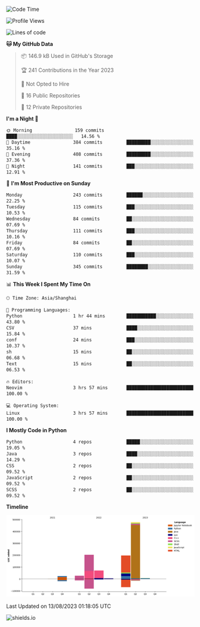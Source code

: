 <!--START_SECTION:waka-->
![Code Time](http://img.shields.io/badge/Code%20Time-322%20hrs%2053%20mins-blue)

![Profile Views](http://img.shields.io/badge/Profile%20Views-0-blue)

![Lines of code](https://img.shields.io/badge/From%20Hello%20World%20I%27ve%20Written-1.0%20million%20lines%20of%20code-blue)

**🐱 My GitHub Data** 

> 📦 146.9 kB Used in GitHub's Storage 
 > 
> 🏆 241 Contributions in the Year 2023
 > 
> 🚫 Not Opted to Hire
 > 
> 📜 16 Public Repositories 
 > 
> 🔑 12 Private Repositories 
 > 
**I'm a Night 🦉** 

```text
🌞 Morning                159 commits         ████░░░░░░░░░░░░░░░░░░░░░   14.56 % 
🌆 Daytime                384 commits         █████████░░░░░░░░░░░░░░░░   35.16 % 
🌃 Evening                408 commits         █████████░░░░░░░░░░░░░░░░   37.36 % 
🌙 Night                  141 commits         ███░░░░░░░░░░░░░░░░░░░░░░   12.91 % 
```
📅 **I'm Most Productive on Sunday** 

```text
Monday                   243 commits         ██████░░░░░░░░░░░░░░░░░░░   22.25 % 
Tuesday                  115 commits         ███░░░░░░░░░░░░░░░░░░░░░░   10.53 % 
Wednesday                84 commits          ██░░░░░░░░░░░░░░░░░░░░░░░   07.69 % 
Thursday                 111 commits         ███░░░░░░░░░░░░░░░░░░░░░░   10.16 % 
Friday                   84 commits          ██░░░░░░░░░░░░░░░░░░░░░░░   07.69 % 
Saturday                 110 commits         ███░░░░░░░░░░░░░░░░░░░░░░   10.07 % 
Sunday                   345 commits         ████████░░░░░░░░░░░░░░░░░   31.59 % 
```


📊 **This Week I Spent My Time On** 

```text
🕑︎ Time Zone: Asia/Shanghai

💬 Programming Languages: 
Python                   1 hr 44 mins        ███████████░░░░░░░░░░░░░░   43.80 % 
CSV                      37 mins             ████░░░░░░░░░░░░░░░░░░░░░   15.84 % 
conf                     24 mins             ███░░░░░░░░░░░░░░░░░░░░░░   10.37 % 
sh                       15 mins             ██░░░░░░░░░░░░░░░░░░░░░░░   06.68 % 
Text                     15 mins             ██░░░░░░░░░░░░░░░░░░░░░░░   06.53 % 

🔥 Editors: 
Neovim                   3 hrs 57 mins       █████████████████████████   100.00 % 

💻 Operating System: 
Linux                    3 hrs 57 mins       █████████████████████████   100.00 % 
```

**I Mostly Code in Python** 

```text
Python                   4 repos             █████░░░░░░░░░░░░░░░░░░░░   19.05 % 
Java                     3 repos             ████░░░░░░░░░░░░░░░░░░░░░   14.29 % 
CSS                      2 repos             ██░░░░░░░░░░░░░░░░░░░░░░░   09.52 % 
JavaScript               2 repos             ██░░░░░░░░░░░░░░░░░░░░░░░   09.52 % 
SCSS                     2 repos             ██░░░░░░░░░░░░░░░░░░░░░░░   09.52 % 
```



**Timeline**

![Lines of Code chart](https://raw.githubusercontent.com/kopp4/kopp4/main/assets/bar_graph.png)


 Last Updated on 13/08/2023 01:18:05 UTC
<!--END_SECTION:waka-->
![shields.io](https://img.shields.io/github/commit-activity/w/kopp4/kopp4?color=g&label=abusing%20bot&style=flat-square)

